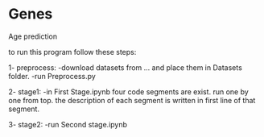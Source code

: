 # Genes
Age prediction

to run this program follow these steps: 

1- preprocess:
-download datasets from ... and place them in Datasets folder.
-run Preprocess.py

2- stage1: 
-in First Stage.ipynb four code segments are exist. run one by one from top. the description of each segment is written in first line of that segment.

3- stage2: 
-run Second stage.ipynb

